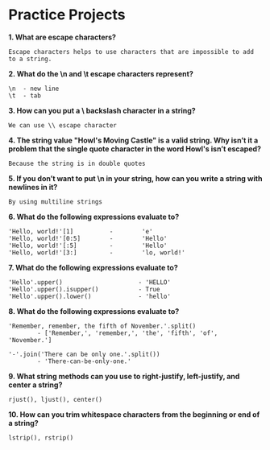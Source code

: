 # Practice Projects

**1. What are escape characters?**

	Escape characters helps to use characters that are impossible to add to a string.

**2. What do the \n and \t escape characters represent?**

	\n 	- new line
	\t  - tab

**3. How can you put a \ backslash character in a string?** 

	We can use \\ escape character

**4. The string value "Howl's Moving Castle" is a valid string. Why isn’t it a problem that the single quote character in the word Howl's isn’t escaped?**
	
	Because the string is in double quotes

**5. If you don’t want to put \n in your string, how can you write a string with newlines in it?**

	By using multiline strings

**6. What do the following expressions evaluate to?**

	'Hello, world!'[1]          -        'e'
	'Hello, world!'[0:5]		-		 'Hello'
	'Hello, world!'[:5]			- 		 'Hello'
	'Hello, world!'[3:]			- 		 'lo, world!'

**7. What do the following expressions evaluate to?**

	'Hello'.upper() 					- 'HELLO'
	'Hello'.upper().isupper()			- True
	'Hello'.upper().lower()				- 'hello'

**8. What do the following expressions evaluate to?**

	'Remember, remember, the fifth of November.'.split()
			- ['Remember,', 'remember,', 'the', 'fifth', 'of', 'November.']

	'-'.join('There can be only one.'.split())
			- 'There-can-be-only-one.'

**9. What string methods can you use to right-justify, left-justify, and center a string?**

	rjust(), ljust(), center()

**10. How can you trim whitespace characters from the beginning or end of a string?**

	lstrip(), rstrip()
